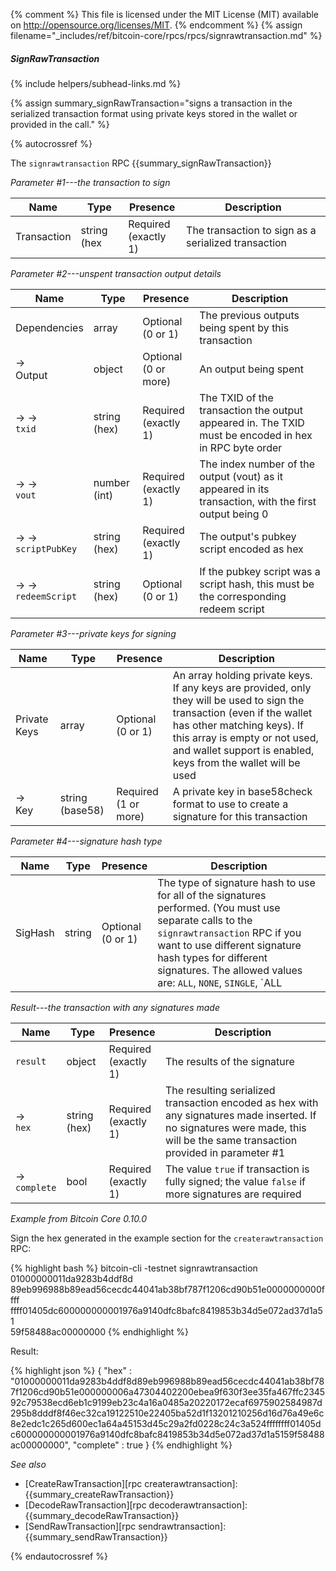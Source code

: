 {% comment %}
This file is licensed under the MIT License (MIT) available on
http://opensource.org/licenses/MIT.
{% endcomment %}
{% assign filename="_includes/ref/bitcoin-core/rpcs/rpcs/signrawtransaction.md" %}

##### SignRawTransaction
{% include helpers/subhead-links.md %}

{% assign summary_signRawTransaction="signs a transaction in the serialized transaction format using private keys stored in the wallet or provided in the call." %}

{% autocrossref %}

The `signrawtransaction` RPC {{summary_signRawTransaction}}

*Parameter #1---the transaction to sign*

| Name             | Type         | Presence                    | Description
|------------------|--------------|-----------------------------|----------------
| Transaction      | string (hex  | Required<br>(exactly 1)     | The transaction to sign as a serialized transaction

*Parameter #2---unspent transaction output details*

| Name                  | Type         | Presence                    | Description
|-----------------------|--------------|-----------------------------|-------------
| Dependencies          | array        | Optional<br>(0 or 1)        | The previous outputs being spent by this transaction
| →<br>Output           | object       | Optional<br>(0 or more)     | An output being spent
| → →<br>`txid`         | string (hex) | Required<br>(exactly 1)     | The TXID of the transaction the output appeared in.  The TXID must be encoded in hex in RPC byte order
| → →<br>`vout`         | number (int) | Required<br>(exactly 1)     | The index number of the output (vout) as it appeared in its transaction, with the first output being 0
| → →<br>`scriptPubKey` | string (hex) | Required<br>(exactly 1)     | The output's pubkey script encoded as hex
| → →<br>`redeemScript` | string (hex) | Optional<br>(0 or 1)        | If the pubkey script was a script hash, this must be the corresponding redeem script

*Parameter #3---private keys for signing*

| Name             | Type            | Presence                    | Description
|------------------|-----------------|-----------------------------|-------------
| Private Keys     | array           | Optional<br>(0 or 1)        | An array holding private keys.  If any keys are provided, only they will be used to sign the transaction (even if the wallet has other matching keys).  If this array is empty or not used, and wallet support is enabled, keys from the wallet will be used
| →<br>Key         | string (base58) | Required<br>(1 or more)     | A private key in base58check format to use to create a signature for this transaction

*Parameter #4---signature hash type*

| Name             | Type         | Presence                    | Description
|------------------|--------------|-----------------------------|-------------
| SigHash          | string       | Optional<br>(0 or 1)        | The type of signature hash to use for all of the signatures performed.  (You must use separate calls to the `signrawtransaction` RPC if you want to use different signature hash types for different signatures.  The allowed values are: `ALL`, `NONE`, `SINGLE`, `ALL|ANYONECANPAY`, `NONE|ANYONECANPAY`, and `SINGLE|ANYONECANPAY`

*Result---the transaction with any signatures made*

| Name             | Type         | Presence                    | Description
|------------------|--------------|-----------------------------|-------------
| `result`         | object       | Required<br>(exactly 1)     | The results of the signature
| →<br>`hex`       | string (hex) | Required<br>(exactly 1)     | The resulting serialized transaction encoded as hex with any signatures made inserted.  If no signatures were made, this will be the same transaction provided in parameter #1
| →<br>`complete`  | bool         | Required<br>(exactly 1)     | The value `true` if transaction is fully signed; the value `false` if more signatures are required

*Example from Bitcoin Core 0.10.0*

Sign the hex generated in the example section for the `createrawtransaction`
RPC:

{% highlight bash %}
bitcoin-cli -testnet signrawtransaction 01000000011da9283b4ddf8d\
89eb996988b89ead56cecdc44041ab38bf787f1206cd90b51e0000000000ffff\
ffff01405dc600000000001976a9140dfc8bafc8419853b34d5e072ad37d1a51\
59f58488ac00000000
{% endhighlight %}

Result:

{% highlight json %}
{
    "hex" : "01000000011da9283b4ddf8d89eb996988b89ead56cecdc44041ab38bf787f1206cd90b51e000000006a47304402200ebea9f630f3ee35fa467ffc234592c79538ecd6eb1c9199eb23c4a16a0485a20220172ecaf6975902584987d295b8dddf8f46ec32ca19122510e22405ba52d1f13201210256d16d76a49e6c8e2edc1c265d600ec1a64a45153d45c29a2fd0228c24c3a524ffffffff01405dc600000000001976a9140dfc8bafc8419853b34d5e072ad37d1a5159f58488ac00000000",
    "complete" : true
}
{% endhighlight %}

*See also*

* [CreateRawTransaction][rpc createrawtransaction]: {{summary_createRawTransaction}}
* [DecodeRawTransaction][rpc decoderawtransaction]: {{summary_decodeRawTransaction}}
* [SendRawTransaction][rpc sendrawtransaction]: {{summary_sendRawTransaction}}

{% endautocrossref %}
